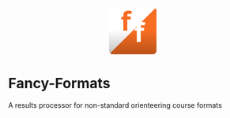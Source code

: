 <p align="center">
<a>
    <img src="fancy_formats_logo.svg" alt="Fancy-Formats" height="96">
</a>
</p>

# Fancy-Formats
A results processor for non-standard orienteering course formats
